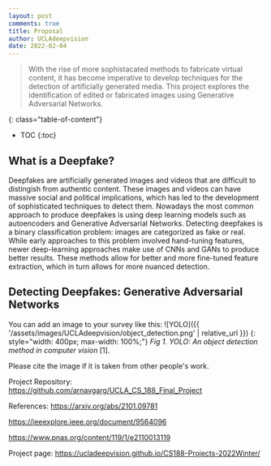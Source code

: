 ```yaml
---
layout: post
comments: true
title: Proposal
author: UCLAdeepvision
date: 2022-02-04
---
```


> With the rise of more sophistacated methods to fabricate virtual content, it has become imperative to develop techniques for the detection of artificially generated media. This project explores the identification of edited or fabricated images using Generative Adversarial Networks.  


<!--more-->
{: class="table-of-content"}
* TOC
{:toc}

## What is a Deepfake?
Deepfakes are artificially generated images and videos that are difficult to distingish from authentic content. These images and videos can have massive social and political implications, which has led to the development of sophisticated techniques to detect them. Nowadays the most common approach to produce deepfakes is using deep learning models such as autoencoders and Generative Adversarial Networks. Detecting deepfakes is a binary classification problem: images are categorized as fake or real. While early approaches to this problem involved hand-tuning features, newer deep-learning approaches make use of CNNs and GANs to produce better results. These methods allow for better and more fine-tuned feature extraction, which in turn allows for more nuanced detection.  

## Detecting Deepfakes: Generative Adversarial Networks 



You can add an image to your survey like this:
![YOLO]({{ '/assets/images/UCLAdeepvision/object_detection.png' | relative_url }})
{: style="width: 400px; max-width: 100%;"}
*Fig 1. YOLO: An object detection method in computer vision* [1].

Please cite the image if it is taken from other people's work.

Project Repository:
https://github.com/arnavgarg/UCLA_CS_188_Final_Project

References:
https://arxiv.org/abs/2101.09781

https://ieeexplore.ieee.org/document/9564096

https://www.pnas.org/content/119/1/e2110013119

Project page: https://ucladeepvision.github.io/CS188-Projects-2022Winter/

